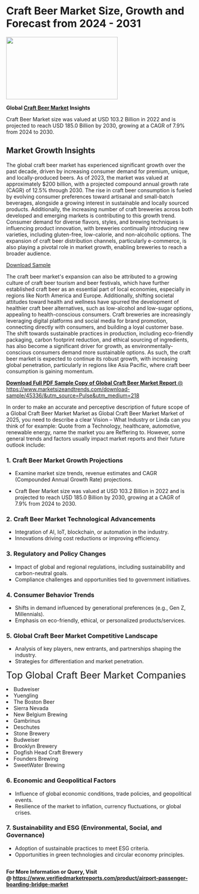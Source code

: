 <H1>Craft Beer Market Size, Growth and Forecast from 2024 - 2031</H1><img class="aligncenter size-medium wp-image-584254" src="https://thirdeyenews.in/wp-content/uploads/2024/09/Global-Market-Research-300x168.jpeg" alt="" width="300" height="168" /><p><strong>Global&nbsp;<a href="https://www.marketsizeandtrends.com/download-sample/45336/&amp;utm_source=Pulse&amp;utm_medium=218">Craft Beer Market</a> Insights</strong></p><p>Craft Beer Market size was valued at USD 103.2 Billion in 2022 and is projected to reach USD 185.0 Billion by 2030, growing at a CAGR of 7.9% from 2024 to 2030.</p><p><h2>Market Growth Insights</h2> <p>The global craft beer market has experienced significant growth over the past decade, driven by increasing consumer demand for premium, unique, and locally-produced beers. As of 2023, the market was valued at approximately $200 billion, with a projected compound annual growth rate (CAGR) of 12.5% through 2030. The rise in craft beer consumption is fueled by evolving consumer preferences toward artisanal and small-batch beverages, alongside a growing interest in sustainable and locally sourced products. Additionally, the increasing number of craft breweries across both developed and emerging markets is contributing to this growth trend. Consumer demand for diverse flavors, styles, and brewing techniques is influencing product innovation, with breweries continually introducing new varieties, including gluten-free, low-calorie, and non-alcoholic options. The expansion of craft beer distribution channels, particularly e-commerce, is also playing a pivotal role in market growth, enabling breweries to reach a broader audience.</p> <p><a href="#">Download Sample</a></p> <p>The craft beer market's expansion can also be attributed to a growing culture of craft beer tourism and beer festivals, which have further established craft beer as an essential part of local economies, especially in regions like North America and Europe. Additionally, shifting societal attitudes toward health and wellness have spurred the development of healthier craft beer alternatives, such as low-alcohol and low-sugar options, appealing to health-conscious consumers. Craft breweries are increasingly leveraging digital platforms and social media for brand promotion, connecting directly with consumers, and building a loyal customer base. The shift towards sustainable practices in production, including eco-friendly packaging, carbon footprint reduction, and ethical sourcing of ingredients, has also become a significant driver for growth, as environmentally-conscious consumers demand more sustainable options. As such, the craft beer market is expected to continue its robust growth, with increasing global penetration, particularly in regions like Asia Pacific, where craft beer consumption is gaining momentum.</p> <p><a href="#"></p><p><span class=""><strong>Download Full PDF Sample Copy of Global Craft Beer Market Report</strong> @ <a href="https://www.marketsizeandtrends.com/download-sample/45336/&amp;utm_source=Pulse&amp;utm_medium=218" target="_blank">https://www.marketsizeandtrends.com/download-sample/45336/&amp;utm_source=Pulse&amp;utm_medium=218</a></span></p><p>In order to make an accurate and perceptive description of future scope of a Global&nbsp;Craft Beer Market Market as Global&nbsp;Craft Beer Market Market of 2025, you need to describe a clear Vision &ndash; What Industry or Linda can you think of for example: Quote from a Technology, healthcare, automotive, renewable energy, name the market you are Reffering to. However, some general trends and factors usually impact market reports and their future outlook include:</p><h3>1.&nbsp;<strong>Craft Beer Market Growth Projections</strong></h3><ul><li>Examine market size trends, revenue estimates and CAGR (Compounded Annual Growth Rate) projections.</li><li><p>Craft Beer Market size was valued at USD 103.2 Billion in 2022 and is projected to reach USD 185.0 Billion by 2030, growing at a CAGR of 7.9% from 2024 to 2030.</p></li></ul><h3>2.&nbsp;<strong>Craft Beer Market Technological Advancements</strong></h3><ul><li>Integration of AI, IoT, blockchain, or automation in the industry.</li><li>Innovations driving cost reductions or improving efficiency.</li></ul><h3>3.&nbsp;<strong>Regulatory and Policy Changes</strong></h3><ul><li>Impact of global and regional regulations, including sustainability and carbon-neutral goals.</li><li>Compliance challenges and opportunities tied to government initiatives.</li></ul><h3>4.&nbsp;<strong>Consumer Behavior Trends</strong></h3><ul><li>Shifts in demand influenced by generational preferences (e.g., Gen Z, Millennials).</li><li>Emphasis on eco-friendly, ethical, or personalized products/services.</li></ul><h3>5.&nbsp;<strong>Global Craft Beer Market Competitive Landscape</strong></h3><ul><li>Analysis of key players, new entrants, and partnerships shaping the industry.</li><li>Strategies for differentiation and market penetration.</li></ul><p data-pm-slice="1 1 []"><span style="color: inherit; font-family: inherit; font-size: 25px;">Top Global Craft Beer Market Companies</span></p><div class="" data-test-id=""><p><li>Budweiser</li><li> Yuengling</li><li> The Boston Beer</li><li> Sierra Nevada</li><li> New Belgium Brewing</li><li> Gambrinus</li><li> Deschutes</li><li> Stone Brewery</li><li> Budweiser</li><li> Brooklyn Brewery</li><li> Dogfish Head Craft Brewery</li><li> Founders Brewing</li><li> SweetWater Brewing</li></p></div><h3>6.&nbsp;<strong>Economic and Geopolitical Factors</strong></h3><ul><li>Influence of global economic conditions, trade policies, and geopolitical events.</li><li>Resilience of the market to inflation, currency fluctuations, or global crises.</li></ul><h3>7.&nbsp;<strong>Sustainability and ESG (Environmental, Social, and Governance)</strong></h3><ul><li>Adoption of sustainable practices to meet ESG criteria.</li><li>Opportunities in green technologies and circular economy principles.</li></ul><h2><strong style="font-size: 14px;">For More Information or Query, Visit @&nbsp;</strong><a style="background-color: #ffffff; font-size: 14px;" href="https://www.marketsizeandtrends.com/report/craft-beer-market/" target="_blank">https://www.verifiedmarketreports.com/product/airport-passenger-boarding-bridge-market</a></h2>
